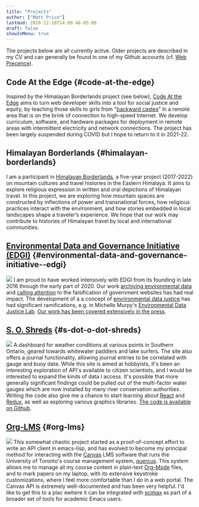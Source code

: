 ```yaml
---
title: "Projects"
author: ["Matt Price"]
lastmod: 2020-12-16T14:09:48-05:00
draft: false
showInMenu: true
---
```


The projects below are all currently active. Older projects are described in my CV and can generally be found in one of my Github accounts (cf. [Web Precence](../web-presence)).  

<section class="outline-1">
  <section></section>

## Code At the Edge {#code-at-the-edge}

Inspired by the Himalayan Borderlands project (see below), [Code At the Edge](https://code-at-the-edge.github.io/) aims to turn web developer skills into a tool for social justice and equity, by teaching those skills to girls from "[backward castes](https://en.wikipedia.org/wiki/Other%5FBackward%5FClass)" in a remote area that is on the brink of connection to high-speed Internet.  We develop curriculum, software, and hardware packages for deployment in remote areas with intermittent electricity and network connections.  The project has been largely suspended during COVID but I hope to return to it in 2021-22.  

</section>

<section class="outline-1">
  <section></section>

## Himalayan Borderlands {#himalayan-borderlands}

I am a participant in [Himalayan Borderlands](http://francesgarrett.chass.utoronto.ca/himalayan-borderlands/), a five-year project (2017-2022) on mountain cultures and travel histories in the Eastern Himalaya. It aims to explore religious expression in written and oral depictions of Himalayan travel. In this project, we are exploring how mountain spaces are constructed by inflections of power and transnational forces, how religious practices interact with the environment, and how stories embedded in local landscapes shape a traveler’s experience. We hope that our work may  contribute to histories of Himalayan travel by local and international communities.  

</section>

<section class="outline-1">
  <section></section>

## [Environmental Data and Governance Initiative (EDGI)](https://envirodatagov.org/) {#environmental-data-and-governance-initiative--edgi}

![](/ox-hugo/edgi.png) I am proud to have worked intensively with EDGI from its founding in late 2016 through the early part of 2020. Our work [archiving environmental data](https://envirodatagov.org/archiving/) and [calling attention](https://envirodatagov.org/website-monitoring/) to the falsification of government websites has had real impact. The development of a a concept of [envrironmental data justice](https://envirodatagov.org/environmental-data-justice/) has had significant ramifications, e.g. in Michelle Murpy's [Environmental Data Justice Lab](https://technoscienceunit.org/people/lab/).  [Our work has been covered extensively in the press](https://envirodatagov.org/press/#highlights).  

</section>

<section class="outline-1">
  <section></section>

## [S. O. Shreds](https://shred.hackinghistory.ca) {#s-dot-o-dot-shreds}

![](/ox-hugo/gorge.jpg) A dashboard for weather conditions at various points in Southern Ontario, geared towards whitewater paddlers and lake surfers. The site also offers a journal functionality, allowing journal entries to be correlated with gauge and buoy data. While this site is aimed at hobbyists, it's been an interesting exploration of API's available to citizen scientists, and I would be interested to expand the kinds of data I access. It's possible that more generally significant findings could be pulled out of the multi-factor water gauges which are now installed by many river conservation authorities. Writing the code also give me a chance to start learning about [React](https://reactjs.org/) and [Redux](https://redux.js.org/), as well as exploring various graphics libraries. [The code is available on Github](https://titaniumbones.github.io/react-river-experiments/).  

</section>

<section class="outline-1">
  <section></section>

## [Org-LMS](https://github.com/titaniumbones/org-lms) {#org-lms}

![](https://orgmode.org/resources/img/org-mode-unicorn.svg) This somewhat chaotic project started as a proof-of-concept effort to write an API client in emacs-lisp, and has evolved to become my principal method for interacting with the [Canvas](https://canvas.instructure.com/doc/api/) LMS software that runs the University of Toronto's course management system, [quercus](https://q.utoronto.ca). This system allows me to manage all my course content in plain-text [Org-Mode](https://orgmode.org/) files, and to mark papers on my laptop, with its extensive keystroke customizations, where I feel more comfortable than I do in a web portal. The Canvas API is extremely well-documented and has been very helpful. I'd like to get this to a plac ewhere it can be integrated with [scimax](https://github.com/jkitchin/scimax) as part of a broader set of tools for academic Emacs users.  

</section>
